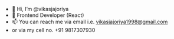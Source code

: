- 👋 Hi, I’m @vikasjajoriya
- 👀 Frontend Developer (React)
- 📫 You can reach me via email i.e. vikasjajoriya1998@gmail.com
- or via my cell no. +91 9817307930
